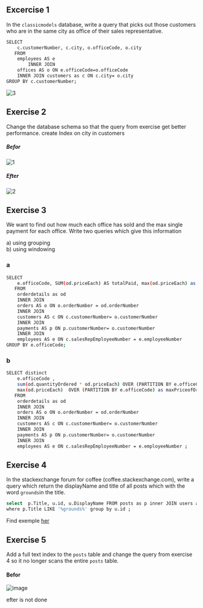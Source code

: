 
## Excercise 1

In the `classicmodels` database, write a query that picks out those customers who are in the same city as office of their sales representative.

```sh
SELECT 
    c.customerNumber, c.city, o.officeCode, o.city
   FROM
    employees AS e
        INNER JOIN
    offices AS o ON e.officeCode=o.officeCode
    INNER JOIN customers as c ON c.city= o.city
GROUP BY c.customerNumber;
```
![3](https://user-images.githubusercontent.com/20173643/54080006-bbf84780-42e7-11e9-95ac-debf493d02e7.PNG)

## Exercise 2
Change the database schema so that the query from exercise get better performance. 
create Index on city in customers

##### Befor 
![1](https://user-images.githubusercontent.com/20173643/54080004-b864c080-42e7-11e9-838a-7cd42e21a435.PNG)
##### Efter
![2](https://user-images.githubusercontent.com/20173643/54080005-ba2e8400-42e7-11e9-9609-7e0efd654850.PNG)



## Exercise 3
We want to find out how much each office has sold and the max single payment for each office. Write two queries which give this information

a) using grouping<br>
b) using windowing

### a
```sh
SELECT 
    e.officeCode, SUM(od.priceEach) AS totalPaid, max(od.priceEach) as maximumPrice
   FROM
    orderdetails as od
    INNER JOIN
    orders AS o ON o.orderNumber = od.orderNumber
    INNER JOIN  
    customers AS c ON c.customerNumber= o.customerNumber
    INNER JOIN
    payments AS p ON p.customerNumber= o.customerNumber
    INNER JOIN
    employees AS e ON c.salesRepEmployeeNumber = e.employeeNumber   
GROUP BY e.officeCode;
```
### b
```sh
SELECT distinct 
    e.officeCode ,  
    sum(od.quantityOrdered * od.priceEach) OVER (PARTITION BY e.officeCode) as totalSoldEachOffice,
    max(od.priceEach)  OVER (PARTITION BY e.officeCode) as maxPriceofOrderEachOffice
   FROM
    orderdetails as od
    INNER JOIN
    orders AS o ON o.orderNumber = od.orderNumber
    INNER JOIN  
    customers AS c ON c.customerNumber= o.customerNumber
    INNER JOIN
    payments AS p ON p.customerNumber= o.customerNumber
    INNER JOIN
    employees AS e ON c.salesRepEmployeeNumber = e.employeeNumber ;    
```

## Exercise 4
In the stackexchange forum for coffee (coffee.stackexchange.com), write a query which return the displayName and title of all posts which with the word `grounds`in the title.
```sh
select  p.Title, u.id, u.DisplayName FROM posts as p inner JOIN users as u  on p.OwnerUserId = u.id 
where p.Title LIKE '%grounds%' group by u.id ;
```
Find exemple [her](https://stackoverflow.com/questions/2526772/search-for-string-within-text-column-in-mysql)
## Exercise 5
Add a full text index to the `posts` table and change the query from exercise 4 so it no longer scans the entire `posts` table. 

#### Befor 
![image](https://user-images.githubusercontent.com/20173643/54080238-bac91980-42eb-11e9-9390-374fbe9e1a1d.png)

efter is not done


